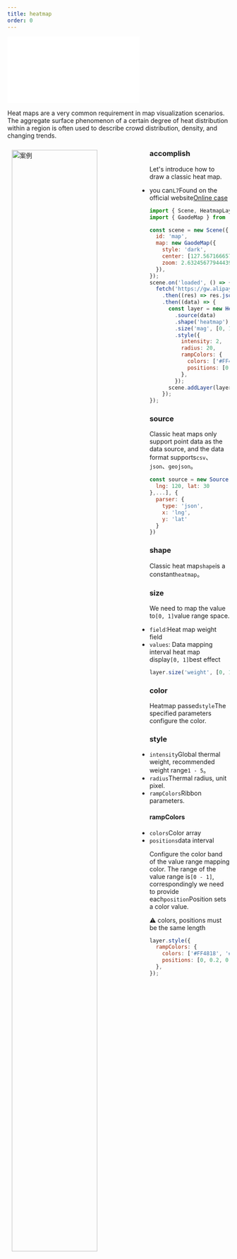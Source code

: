 ```yaml
---
title: heatmap
order: 0
---
```


<embed src="@/docs/api/common/style.md"></embed>

Heat maps are a very common requirement in map visualization scenarios. The aggregate surface phenomenon of a certain degree of heat distribution within a region is often used to describe crowd distribution, density, and changing trends.

<div>
  <div style="width:60%;float:left; margin: 10px;">
    <img  width="80%" alt="案例" src='https://gw.alipayobjects.com/mdn/antv_site/afts/img/A*QstiQq4JBOIAAAAAAAAAAABkARQnAQ'>
  </div>
</div>

### accomplish

Let's introduce how to draw a classic heat map.

- you can`L7`Found on the official website[Online case](/examples/heatmap/heatmap/#heatmap)

```javascript
import { Scene, HeatmapLayer } from '@antv/l7';
import { GaodeMap } from '@antv/l7-maps';

const scene = new Scene({
  id: 'map',
  map: new GaodeMap({
    style: 'dark',
    center: [127.5671666579043, 7.445038892195569],
    zoom: 2.632456779444394,
  }),
});
scene.on('loaded', () => {
  fetch('https://gw.alipayobjects.com/os/basement_prod/d3564b06-670f-46ea-8edb-842f7010a7c6.json')
    .then((res) => res.json())
    .then((data) => {
      const layer = new HeatmapLayer({})
        .source(data)
        .shape('heatmap')
        .size('mag', [0, 1.0]) // weight映射通道
        .style({
          intensity: 2,
          radius: 20,
          rampColors: {
            colors: ['#FF4818', '#F7B74A', '#FFF598', '#91EABC', '#2EA9A1', '#206C7C'].reverse(),
            positions: [0, 0.2, 0.4, 0.6, 0.8, 1.0],
          },
        });
      scene.addLayer(layer);
    });
});
```

### source

Classic heat maps only support point data as the data source, and the data format supports`csv`、`json`、`geojson`。

```js
const source = new Source([{
  lng: 120, lat: 30
},...], {
  parser: {
    type: 'json',
    x: 'lng',
    y: 'lat'
  }
})
```

### shape

Classic heat map`shape`is a constant`heatmap`。

### size

We need to map the value to`[0, 1]`value range space.

- `field`:Heat map weight field
- `values`: Data mapping interval heat map display`[0, 1]`best effect

```javascript
layer.size('weight', [0, 1]);
```

### color

Heatmap passed`style`The specified parameters configure the color.

### style

- `intensity`Global thermal weight, recommended weight range`1 - 5`。
- `radius`Thermal radius, unit pixel.
- `rampColors`Ribbon parameters.

#### rampColors

- `colors`Color array
- `positions`data interval

Configure the color band of the value range mapping color. The range of the value range is`[0 - 1]`, correspondingly we need to provide each`position`Position sets a color value.

⚠️ colors, positions must be the same length

```javascript
layer.style({
  rampColors: {
    colors: ['#FF4818', '#F7B74A', '#FFF598', '#91EABC', '#2EA9A1', '#206C7C'],
    positions: [0, 0.2, 0.4, 0.6, 0.8, 1.0],
  },
});
```
